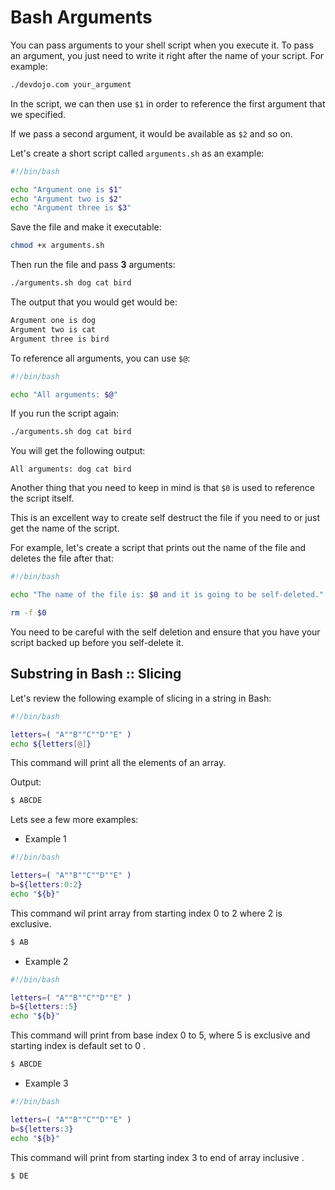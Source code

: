 # Bash Arguments

You can pass arguments to your shell script when you execute it. To pass an argument, you just need to write it right after the name of your script. For example:

```bash
./devdojo.com your_argument
```

In the script, we can then use `$1` in order to reference the first argument that we specified. 

If we pass a second argument, it would be available as `$2` and so on.

Let's create a short script called `arguments.sh` as an example:

```bash
#!/bin/bash

echo "Argument one is $1"
echo "Argument two is $2"
echo "Argument three is $3"
```

Save the file and make it executable:

```bash
chmod +x arguments.sh
```

Then run the file and pass **3** arguments:

```bash
./arguments.sh dog cat bird
```

The output that you would get would be:

```bash
Argument one is dog
Argument two is cat
Argument three is bird
```

To reference all arguments, you can use `$@`:

```bash
#!/bin/bash

echo "All arguments: $@"
```

If you run the script again:

```bash
./arguments.sh dog cat bird
```

You will get the following output:

```
All arguments: dog cat bird
```

Another thing that you need to keep in mind is that `$0` is used to reference the script itself.

This is an excellent way to create self destruct the file if you need to or just get the name of the script.

For example, let's create a script that prints out the name of the file and deletes the file after that:

```bash
#!/bin/bash

echo "The name of the file is: $0 and it is going to be self-deleted."

rm -f $0
```

You need to be careful with the self deletion and ensure that you have your script backed up before you self-delete it.


## Substring in Bash :: Slicing

Let's review the following example of slicing in a string in Bash:

```bash
#!/bin/bash

letters=( "A""B""C""D""E" ) 
echo ${letters[@]}
```

This command will print all the elements of an array.

Output:

```bash
$ ABCDE
```


Lets see a few more examples:

- Example 1  

```bash
#!/bin/bash

letters=( "A""B""C""D""E" ) 
b=${letters:0:2}
echo "${b}"
```

This command wil print array from starting index 0 to 2 where 2 is exclusive.

```bash
$ AB
```
 
 - Example 2

```bash
#!/bin/bash

letters=( "A""B""C""D""E" ) 
b=${letters::5}
echo "${b}"
```

This command will print from base index 0 to 5, where 5 is exclusive and starting index is default set to 0 .

```bash
$ ABCDE
```

- Example 3

```bash
#!/bin/bash

letters=( "A""B""C""D""E" ) 
b=${letters:3}
echo "${b}"
```

This command will print from starting index
 3 to end of array inclusive .

 ```bash
 $ DE
 ```






